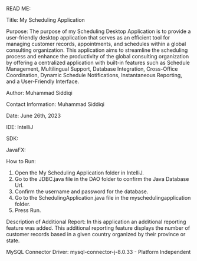 READ ME:

Title:
My Scheduling Application

Purpose:
The purpose of my Scheduling Desktop Application is to provide a user-friendly desktop application that serves as an efficient tool for managing customer records, appointments, and schedules within a global consulting organization. This application aims to streamline the scheduling process and enhance the productivity of the global consulting organization by offering a centralized application with built-in features such as Schedule Management, Multilingual Support, Database Integration, Cross-Office Coordination, Dynamic Schedule Notifications, Instantaneous Reporting, and a User-Friendly Interface.

Author:
Muhammad Siddiqi

Contact Information:
Muhammad Siddiqi

Date:
June 26th, 2023

IDE:
IntelliJ

SDK:

JavaFX:

How to Run:

1. Open the My Scheduling Application folder in IntelliJ.
2. Go to the JDBC.java file in the DAO folder to confirm the Java Database Url.
3. Confirm the username and password for the database.
4. Go to the SchedulingApplication.java file in the myschedulingapplication folder.
5. Press Run.

Description of Additional Report:
In this application an additional reporting feature was added. This additional reporting feature displays the number of customer records based in a given country organized by their province or state.

MySQL Connector Driver:
mysql-connector-j-8.0.33 - Platform Independent
